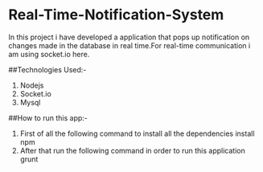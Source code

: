 # Real-Time-Notification-System
In this project i have developed a application that pops up notification on changes made in the database in real time.For real-time communication i am using socket.io here.

##Technologies Used:-
1. Nodejs
2. Socket.io
3. Mysql

##How to run this app:-
1. First of all the following command to install all the dependencies
    install npm
2. After that run the following command in order to run this application
    grunt

